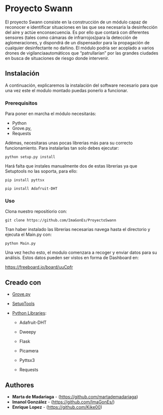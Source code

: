 # Proyecto Swann
El proyecto Swann consiste en la construcción de un módulo capaz de reconocer e identificar situaciones en las que sea necesaria la desinfección del aire y actúe enconsecuencia. Es por ello que contará con diferentes sensores (tales como cámaras de infrarrojos)para la detección de aglomeraciones, y dispondrá de un dispensador para la propagación de cualquier desinfectante no dañino. El módulo podría ser acoplado a varios drones de vigilanciaautomáticos que “patrullarían” por las grandes ciudades en busca de situaciones de riesgo donde intervenir.


## Instalación

A continuación, explicaremos la instalación del software necesario para que una vez este el modulo montado puedas ponerlo a funcionar. 


### Prerequisitos

Para poner en marcha el módulo necesitarás:
   -   Python
   -   Grove.py,
   -   Requests

   
Adémas, necesitaras unas pocas librerias más para su correcto funcionamiento. Para instalarlas tan solo debes ejecutar:
```
python setup.py install
```

Hará falta que instales manualmente dos de estas librerias ya que Setuptools no las soporta, para ello:
```
pip install pyttsx
```
```
pip install Adafruit-DHT
```


### Uso
Clona nuestro repositiorio con:
```
git clone https://github.com/ImaGonEs/ProyectoSwann
```
Tran haber instalado las librerias necesarias navega hasta el directorio y ejecuta el Main.py con:
```
python Main.py
```

Una vez hecho esto, el modulo comenzara a recoger y enviar datos para su análisis. Estos datos pueden ser vistos en forma de Dashboard en:

https://freeboard.io/board/uuCpfr



## Creado con
* [Grove.py](https://github.com/Seeed-Studio/grove.py) 
* [SetupTools](https://setuptools.readthedocs.io/en/latest/)
* [Python Libraries](https://pypi.org/):
   
   -   Adafruit-DHT
   
   -   Dweepy
   
   -   Flask
   
   -   Picamera
   
   -   Pyttsx3
   
   -   Requests

## Authores

* **Marta de Madariaga** - (https://github.com/martademadariaga)
* **Imanol González** - (https://github.com/ImaGonEs/)
* **Enrique Lopez** - (https://github.com/Kike00)

